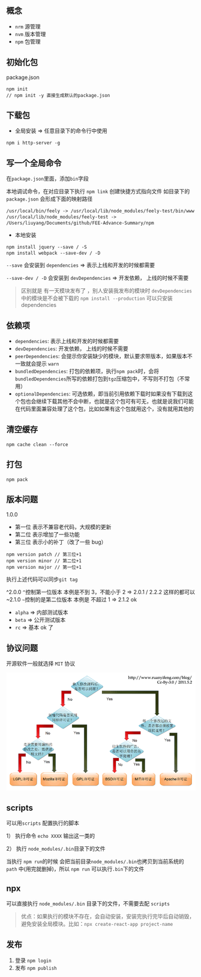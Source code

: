 ## 概念

- `nrm` 源管理
- `nvm` 版本管理
- `npm` 包管理

## 初始化包

package.json

```
npm init
// npm init -y 直接生成默认的package.json
```

## 下载包

- 全局安装 => 任意目录下的命令行中使用

```
npm i http-server -g
```

## 写一个全局命令

在`package.json`里面，添加`bin`字段

本地调试命令，在对应目录下执行 `npm link` 创建快捷方式指向文件 如目录下的`package.json` 会形成下面的映射路径

```
/usr/local/bin/feely -> /usr/local/lib/node_modules/feely-test/bin/www
/usr/local/lib/node_modules/feely-test -> /Users/liuyang/Documents/github/FEE-Advance-Summary/npm
```

- 本地安装

```
npm install jquery --save / -S
npm install webpack --save-dev / -D
```

`--save` 会安装到 `dependencies` => 表示上线和开发的时候都需要

`--save-dev / -D` 会安装到 `devDependencies` => 开发依赖， 上线的时候不需要

> 区别就是 有一天模块发布了 ，别人安装我发布的模块时 `devDependencies` 中的模块是不会被下载的
> `npm install --production` 可以只安装 dependencies

## 依赖项

- `dependencies`: 表示上线和开发的时候都需要
- `devDependencies`: 开发依赖， 上线的时候不需要
- `peerDependencies`: 会提示你安装缺少的模块，默认要求带版本，如果版本不一致就会提示 `warn`
- `bundledDependencies`: 打包的依赖项，执行`npm pack`时，会将`bundledDependencies`所写的依赖打包到`tgz`压缩包中，不写则不打包（不常用）
- `optionalDependencies`: 可选依赖，即当前引用依赖下载时如果没有下载到这个包也会继续下载其他不会中断，也就是这个包可有可无，也就是说我们可能在代码里面兼容处理了这个包，比如如果有这个包就用这个，没有就用其他的

## 清空缓存

```
npm cache clean --force
```

## 打包

```
npm pack
```

## 版本问题

1.0.0

- 第一位 表示不兼容老代码，大规模的更新
- 第二位 表示增加了一些功能
- 第三位 表示小的补丁（改了一些 bug）

```
npm version patch // 第三位+1
npm version minor // 第二位+1
npm version major // 第一位+1
```

执行上述代码可以同步`git tag`

^2.0.0 `^`控制第一位版本 本例是不到 3，不能小于 2 => 2.0.1 / 2.2.2 这样的都可以
~2.1.0 `~`控制的是第二位版本 本例是 不超过 1 => 2.1.2 ok

- `alpha` => 内部测试版本
- `beta` => 公开测试版本
- `rc` => 基本 ok 了

## 协议问题

开源软件一般就选择 `MIT` 协议

![开源协议选择](./licenses.png)

## scripts

可以用`scripts` 配置执行的脚本

1） 执行命令 `echo XXXX` 输出这一类的

2） 执行 `node_modules/.bin`目录下的文件

当执行 `npm run`的时候 会把当前目录`node_modules/.bin`也拷贝到当前系统的 `path` 中(用完就删掉)，所以 `npm run` 可以执行`.bin`下的文件

## npx

可以直接执行 `node_modules/.bin` 目录下的文件，不需要去配 `scripts`

> 优点：如果执行的模块不存在，会自动安装，安装完执行完毕后自动销毁，避免安装全局模块。比如：`npx create-react-app project-name`

## 发布

1. 登录 `npm login`
2. 发布 `npm publish`
